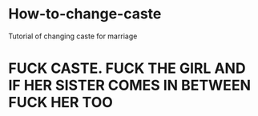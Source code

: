 # How-to-change-caste
Tutorial of changing caste for marriage

# FUCK CASTE. FUCK THE GIRL AND IF HER SISTER COMES IN BETWEEN FUCK HER TOO
